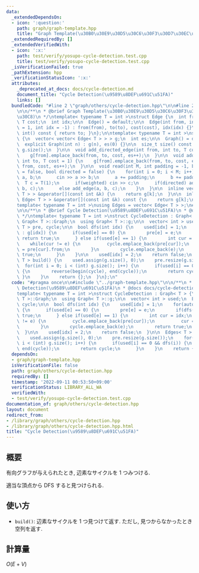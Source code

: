 ```yaml
---
data:
  _extendedDependsOn:
  - icon: ':question:'
    path: graph/graph-template.hpp
    title: "Graph Template(\u30B0\u30E9\u30D5\u30C6\u30F3\u30D7\u30EC\u30FC\u30C8)"
  _extendedRequiredBy: []
  _extendedVerifiedWith:
  - icon: ':x:'
    path: test/verify/yosupo-cycle-detection.test.cpp
    title: test/verify/yosupo-cycle-detection.test.cpp
  _isVerificationFailed: true
  _pathExtension: hpp
  _verificationStatusIcon: ':x:'
  attributes:
    _deprecated_at_docs: docs/cycle-detection.md
    document_title: "Cycle Detection(\u9589\u8DEF\u691C\u51FA)"
    links: []
  bundledCode: "#line 2 \"graph/others/cycle-detection.hpp\"\n\n#line 2 \"graph/graph-template.hpp\"\
    \n\n/**\n * @brief Graph Template(\u30B0\u30E9\u30D5\u30C6\u30F3\u30D7\u30EC\u30FC\
    \u30C8)\n */\ntemplate< typename T = int >\nstruct Edge {\n  int from, to;\n \
    \ T cost;\n  int idx;\n\n  Edge() = default;\n\n  Edge(int from, int to, T cost\
    \ = 1, int idx = -1) : from(from), to(to), cost(cost), idx(idx) {}\n\n  operator\
    \ int() const { return to; }\n};\n\ntemplate< typename T = int >\nstruct Graph\
    \ {\n  vector< vector< Edge< T > > > g;\n  int es;\n\n  Graph() = default;\n\n\
    \  explicit Graph(int n) : g(n), es(0) {}\n\n  size_t size() const {\n    return\
    \ g.size();\n  }\n\n  void add_directed_edge(int from, int to, T cost = 1) {\n\
    \    g[from].emplace_back(from, to, cost, es++);\n  }\n\n  void add_edge(int from,\
    \ int to, T cost = 1) {\n    g[from].emplace_back(from, to, cost, es);\n    g[to].emplace_back(to,\
    \ from, cost, es++);\n  }\n\n  void read(int M, int padding = -1, bool weighted\
    \ = false, bool directed = false) {\n    for(int i = 0; i < M; i++) {\n      int\
    \ a, b;\n      cin >> a >> b;\n      a += padding;\n      b += padding;\n    \
    \  T c = T(1);\n      if(weighted) cin >> c;\n      if(directed) add_directed_edge(a,\
    \ b, c);\n      else add_edge(a, b, c);\n    }\n  }\n\n  inline vector< Edge<\
    \ T > > &operator[](const int &k) {\n    return g[k];\n  }\n\n  inline const vector<\
    \ Edge< T > > &operator[](const int &k) const {\n    return g[k];\n  }\n};\n\n\
    template< typename T = int >\nusing Edges = vector< Edge< T > >;\n#line 4 \"graph/others/cycle-detection.hpp\"\
    \n\n/**\n * @brief Cycle Detection(\u9589\u8DEF\u691C\u51FA)\n * @docs docs/cycle-detection.md\n\
    \ */\ntemplate< typename T = int >\nstruct CycleDetection : Graph< T > {\n  using\
    \ Graph< T >::Graph;\n  using Graph< T >::g;\n\n  vector< int > used;\n  Edges<\
    \ T > pre, cycle;\n\n  bool dfs(int idx) {\n    used[idx] = 1;\n    for(auto &e\
    \ : g[idx]) {\n      if(used[e] == 0) {\n        pre[e] = e;\n        if(dfs(e))\
    \ return true;\n      } else if(used[e] == 1) {\n        int cur = idx;\n    \
    \    while(cur != e) {\n          cycle.emplace_back(pre[cur]);\n          cur\
    \ = pre[cur].from;\n        }\n        cycle.emplace_back(e);\n        return\
    \ true;\n      }\n    }\n\n    used[idx] = 2;\n    return false;\n  }\n\n  Edges<\
    \ T > build() {\n    used.assign(g.size(), 0);\n    pre.resize(g.size());\n  \
    \  for(int i = 0; i < (int) g.size(); i++) {\n      if(used[i] == 0 && dfs(i))\
    \ {\n        reverse(begin(cycle), end(cycle));\n        return cycle;\n     \
    \ }\n    }\n    return {};\n  }\n};\n"
  code: "#pragma once\n\n#include \"../graph-template.hpp\"\n\n/**\n * @brief Cycle\
    \ Detection(\u9589\u8DEF\u691C\u51FA)\n * @docs docs/cycle-detection.md\n */\n\
    template< typename T = int >\nstruct CycleDetection : Graph< T > {\n  using Graph<\
    \ T >::Graph;\n  using Graph< T >::g;\n\n  vector< int > used;\n  Edges< T > pre,\
    \ cycle;\n\n  bool dfs(int idx) {\n    used[idx] = 1;\n    for(auto &e : g[idx])\
    \ {\n      if(used[e] == 0) {\n        pre[e] = e;\n        if(dfs(e)) return\
    \ true;\n      } else if(used[e] == 1) {\n        int cur = idx;\n        while(cur\
    \ != e) {\n          cycle.emplace_back(pre[cur]);\n          cur = pre[cur].from;\n\
    \        }\n        cycle.emplace_back(e);\n        return true;\n      }\n  \
    \  }\n\n    used[idx] = 2;\n    return false;\n  }\n\n  Edges< T > build() {\n\
    \    used.assign(g.size(), 0);\n    pre.resize(g.size());\n    for(int i = 0;\
    \ i < (int) g.size(); i++) {\n      if(used[i] == 0 && dfs(i)) {\n        reverse(begin(cycle),\
    \ end(cycle));\n        return cycle;\n      }\n    }\n    return {};\n  }\n};\n"
  dependsOn:
  - graph/graph-template.hpp
  isVerificationFile: false
  path: graph/others/cycle-detection.hpp
  requiredBy: []
  timestamp: '2022-09-11 00:53:50+09:00'
  verificationStatus: LIBRARY_ALL_WA
  verifiedWith:
  - test/verify/yosupo-cycle-detection.test.cpp
documentation_of: graph/others/cycle-detection.hpp
layout: document
redirect_from:
- /library/graph/others/cycle-detection.hpp
- /library/graph/others/cycle-detection.hpp.html
title: "Cycle Detection(\u9589\u8DEF\u691C\u51FA)"
---
```

## 概要

有向グラフが与えられたとき, 辺素なサイクルを $1$ つみつける.

適当な頂点から DFS すると見つけられる.

## 使い方

* `build()`: 辺素なサイクルを $1$ つ見つけて返す. ただし, 見つからなかったとき空列を返す.

## 計算量

$O(E + V)$
